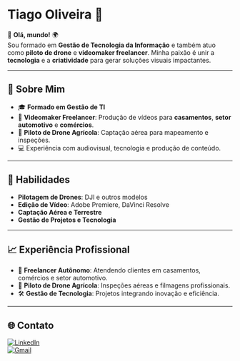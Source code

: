 # Tiago Oliveira 🚀

👋 **Olá, mundo!** 🌍  
Sou formado em **Gestão de Tecnologia da Informação** e também atuo como **piloto de drone** e **videomaker freelancer**. Minha paixão é unir a **tecnologia** e a **criatividade** para gerar soluções visuais impactantes.

---

## 🚀 Sobre Mim  
- 🎓 **Formado em Gestão de TI**  
- 🎥 **Videomaker Freelancer**: Produção de vídeos para **casamentos**, **setor automotivo** e **comércios**.  
- 🚜 **Piloto de Drone Agrícola**: Captação aérea para mapeamento e inspeções.  
- 💻 Experiência com audiovisual, tecnologia e produção de conteúdo.

---

## 🎯 Habilidades  
- **Pilotagem de Drones**: DJI e outros modelos  
- **Edição de Vídeo**: Adobe Premiere, DaVinci Resolve  
- **Captação Aérea e Terrestre**  
- **Gestão de Projetos e Tecnologia**  

---

## 📈 Experiência Profissional  
- 🎥 **Freelancer Autônomo**: Atendendo clientes em casamentos, comércios e setor automotivo.  
- 🚜 **Piloto de Drone Agrícola**: Inspeções aéreas e filmagens profissionais.  
- 🛠️ **Gestão de Tecnologia**: Projetos integrando inovação e eficiência.

---

## 🌐 Contato  
[![LinkedIn](https://img.shields.io/badge/LinkedIn-TiagoOliveira-blue?logo=linkedin)](https://www.linkedin.com/)  
[![Gmail](https://img.shields.io/badge/Gmail-tiagooliveiras73@gmail.com-red?logo=gmail)](mailto:tiagooliveiras73@gmail.com)  
